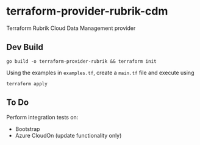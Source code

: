 # terraform-provider-rubrik-cdm
Terraform Rubrik Cloud Data Management provider

## Dev Build

`go build -o terraform-provider-rubrik && terraform init`

Using the examples in `examples.tf`, create a `main.tf` file and execute using

`terraform apply`

## To Do

Perform integration tests on:

* Bootstrap
* Azure CloudOn (update functionality only)